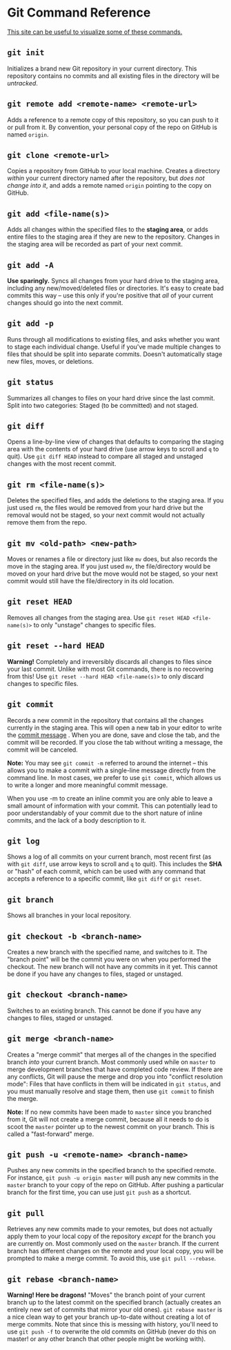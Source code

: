 # Git Command Reference

[This site can be useful to visualize some of these commands.](https://onlywei.github.io/explain-git-with-d3/)

## `git init`

Initializes a brand new Git repository in your current directory. This
repository contains no commits and all existing files in the directory will be
*untracked*.

## `git remote add <remote-name> <remote-url>`

Adds a reference to a remote copy of this repository, so you can push to it or
pull from it. By convention, your personal copy of the repo on GitHub is named
`origin`.

## `git clone <remote-url>`

Copies a repository from GitHub to your local machine. Creates a directory
*within* your current directory named after the repository, but
*does not change into it*, and adds a remote named `origin` pointing to the copy
on GitHub.

## `git add <file-name(s)>`

Adds all changes within the specified files to the **staging area**, or adds
entire files to the staging area if they are new to the repository. Changes in
the staging area will be recorded as part of your next commit.

## `git add -A`

**Use sparingly.** Syncs all changes from your hard drive to the staging area,
including any new/moved/deleted files or directories. It's easy to create bad
commits this way &ndash; use this only if you're positive that *all* of your
current changes should go into the next commit.

## `git add -p`

Runs through all modifications to existing files, and asks whether you want to
stage each individual change. Useful if you've made multiple changes to files
that should be split into separate commits. Doesn't automatically stage new
files, moves, or deletions.

## `git status`

Summarizes all changes to files on your hard drive since the last commit. Split
into two categories: Staged (to be committed) and not staged.

## `git diff`

Opens a line-by-line view of changes that defaults to comparing the staging area
with the contents of your hard drive (use arrow keys to scroll and `q` to quit).
Use `git diff HEAD` instead to compare all staged and unstaged changes with the
most recent commit.

## `git rm <file-name(s)>`

Deletes the specified files, and adds the deletions to the staging area. If you
just used `rm`, the files would be removed from your hard drive but the removal
would not be staged, so your next commit would not actually remove them from the
repo.

## `git mv <old-path> <new-path>`

Moves or renames a file or directory just like `mv` does, but also records the
move in the staging area. If you just used `mv`, the file/directory would be
moved on your hard drive but the move would not be staged, so your next commit
would still have the file/directory in its old location.

## `git reset HEAD`

Removes all changes from the staging area. Use `git reset HEAD <file-name(s)>`
to only "unstage" changes to specific files.

## `git reset --hard HEAD`

**Warning!** Completely and irreversibly discards all changes to files since
your last commit. Unlike with most Git commands, there is no recovering from
this! Use `git reset --hard HEAD <file-name(s)>` to only discard changes to
specific files.

## `git commit`

Records a new commit in the repository that contains all the changes currently
in the staging area. This will open a new tab in your editor to write the
[commit message](http://tbaggery.com/2008/04/19/a-note-about-git-commit-messages.html)
. When you are done, save and close the tab, and the commit will be recorded.
If you close the tab without writing a message, the commit will be canceled.

**Note:** You may see `git commit -m` referred to around the internet &ndash;
this allows you to make a commit with a single-line message directly from the
command line. In most cases, we prefer to use `git commit`, which allows us to
write a longer and more meaningful commit message.

When you use -m to create an inline commit you are only able to leave a small
amount of information with your commit. This can potentially lead to poor
understandably of your commit due to the short nature of inline commits, and
the lack of a body description to it.

## `git log`

Shows a log of all commits on your current branch, most recent first (as with
`git diff`, use arrow keys to scroll and `q` to quit). This includes the **SHA**
or "hash" of each commit, which can be used with any command that accepts a
reference to a specific commit, like `git diff` or `git reset`.

## `git branch`

Shows all branches in your local repository.

## `git checkout -b <branch-name>`

Creates a new branch with the specified name, and switches to it. The "branch
point" will be the commit you were on when you performed the checkout. The new
branch will not have any commits in it yet. This cannot be done if you have any
changes to files, staged or unstaged.

## `git checkout <branch-name>`

Switches to an existing branch. This cannot be done if you have any changes to
files, staged or unstaged.

## `git merge <branch-name>`

Creates a "merge commit" that merges all of the changes in the specified branch
*into* your current branch. Most commonly used while on `master` to merge
development branches that have completed code review. If there are any
conflicts, Git will pause the merge and drop you into "conflict resolution
mode": Files that have conflicts in them will be indicated in `git status`, and
you must manually resolve and stage them, then use `git commit` to finish the
merge.

**Note:** If no new commits have been made to `master` since you branched from
it, Git will not create a merge commit, because all it needs to do is scoot the
`master` pointer up to the newest commit on your branch. This is called a
"fast-forward" merge.

## `git push -u <remote-name> <branch-name>`

Pushes any new commits in the specified branch to the specified remote. For
instance, `git push -u origin master` will push any new commits in the `master`
branch to your copy of the repo on GitHub. After pushing a particular branch for
the first time, you can use just `git push` as a shortcut.

## `git pull`

Retrieves any new commits made to your remotes, but does not actually apply them
to your local copy of the repository *except* for the branch you are currently
on. Most commonly used on the `master` branch. If the current branch has
different changes on the remote and your local copy, you will be prompted to
make a merge commit. To avoid this, use `git pull --rebase`.

## `git rebase <branch-name>`

**Warning! Here be dragons!** "Moves" the branch point of your current branch up
to the latest commit on the specified branch (actually creates an entirely new
set of commits that mirror your old ones). `git rebase master` is a nice clean
way to get your branch up-to-date without creating a lot of merge commits. Note
that since this is messing with history, you'll need to use `git push -f` to
overwrite the old commits on GitHub (never do this on master! or any other
branch that other people might be working with).
